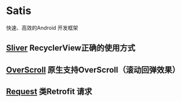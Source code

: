 # Satis
快速、高效的Android 开发框架

## [Sliver]() RecyclerView正确的使用方式

## [OverScroll]() 原生支持OverScroll（滚动回弹效果）

## [Request]() 类Retrofit 请求
